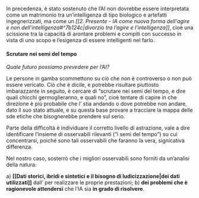 In precedenza, è stato sostenuto che l’AI non dovrebbe essere interpretata come un matrimonio tra un’intelligenza di tipo biologico e artefatti ingegnerizzati, ma come un *[[2. Presente - IA come nuova forma dell'agire e non dell'intelligenza#^7b124c|divorzio tra l’agire e l’intelligenza]]*, cioè una scissione tra la capacità di arontare problemi e compiti con successo in vista di uno scopo e l’esigenza di essere intelligenti nel farlo.

#### Scrutare nei semi del tempo

*Quale futuro possiamo prevedere per l’AI?*

Le persone in gamba scommettono su ciò che non è controverso o non può essere vericato.
Ciò che è dicile, e potrebbe risultare piuttosto imbarazzante in seguito, è cercare di “scrutare nei semi del tempo, e dire quali chicchi germoglieranno, e quali no”, cioè tentare di capire in che direzione è più probabile che l’ stia andando o dove potrebbe non andare, dato il suo stato attuale, e su questa base provare a tracciare la mappa delle sde etiche che bisognerebbe prendere sul serio.

Parte della difficoltà è individuare il corretto livello di astrazione, vale a dire identificare l’insieme di osservabili rilevanti (“i semi del tempo”) su cui concentrarsi, poiché sono tali osservabili che faranno la vera, signicativa differenza. 

Nel nostro caso, sosterrò che i migliori osservabili sono forniti da un’analisi della natura:

a) **[[Dati storici, ibridi e sintetici e il bisogno di ludicizzazione|dei dati utilizzati]]** dall’ per realizzare le proprie prestazioni; b) **dei problemi che è ragionevole attendersi** che l’IA sia **in grado di risolvere**.